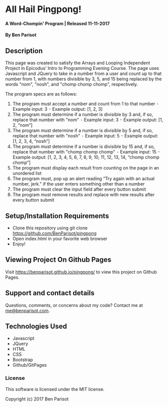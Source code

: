 # All Hail Pingpong!

#### A Word-Chompin' Program | Released 11-11-2017

#### By Ben Parisot

## Description

This page was created to satisfy the Arrays and Looping Independent Project in Epicodus' Intro to Programming Evening Course. The page uses Javascript and JQuery to take in a number from a user and count up to that number from 1, with numbers divisible by 3, 5, and 15 being replaced by the words "nom", "nosh", and "chomp chomp chomp", respectively.

The program specs are as follows:
1. The program must accept a number and count from 1 to that number
	⁃	Example input: 3
	⁃	Example output: [1, 2, 3]
2. The program must determine if a number is divisible by 3 and, if so, replace that number with "nom"
	⁃	Example input: 3
	⁃	Example output: [1, 2, “nom”]
3. The program must determine if a number is divisible by 5 and, if so, replace that number with "nosh"
	⁃	Example input: 5
	⁃	Example output: [1, 2, 3, 4, “nosh”]
4. The program must determine if a number is divisible by 15 and, if so, replace that number with "chomp chomp chomp"
	⁃	Example input: 15
	⁃	Example output: [1, 2, 3, 4, 5, 6, 7, 8, 9, 10, 11, 12, 13, 14, “chomp chomp chomp”]
5. The program must display each result from counting on the page in an unordered list
6. The program must, pop up an alert reading “Try again with an actual number, jerk." if the user enters something other than a number
7. The program must clear the input field after every button submit
8. The program must remove results and replace with new results after every button submit

## Setup/Installation Requirements

* Clone this repository using git clone https://github.com/BenParisot/pingpong
* Open index.html in your favorite web browser
* Enjoy!

## Viewing Project On Github Pages

Visit https://benparisot.github.io/pingpong/ to view this project on Github Pages.

## Support and contact details

Questions, comments, or concerns about my code? Contact me at me@benparisot.com.

## Technologies Used

* Javascript
* JQuery
* HTML
* CSS
* Bootstrap
* Github/GitPages

### License

This software is licensed under the MIT license.

Copyright (c) 2017 Ben Parisot
